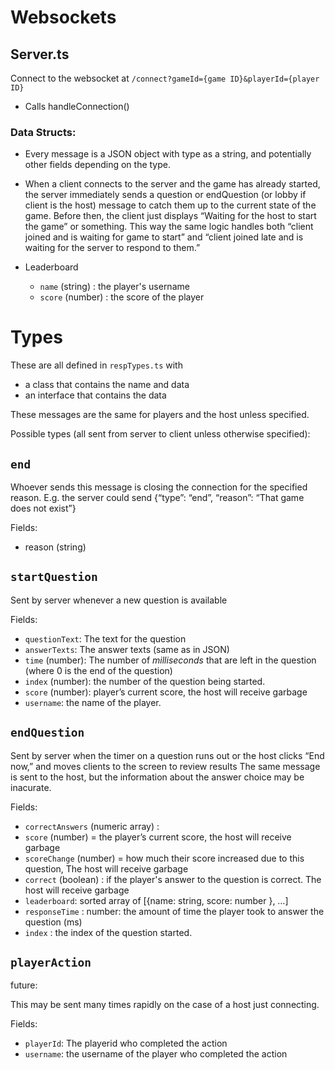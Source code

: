 # Websockets

## Server.ts
Connect to the websocket at `/connect?gameId={game ID}&playerId={player ID}`
- Calls handleConnection()

### Data Structs:

- Every message is a JSON object with type as a string, and potentially other fields depending on the type.

- When a client connects to the server and the game has already started, the server immediately sends a question or endQuestion (or lobby if client is the host) message to catch them up to the current state of the game. Before then, the client just displays “Waiting for the host to start the game” or something. This way the same logic handles both “client joined and is waiting for game to start” and “client joined late and is waiting for the server to respond to them.”

- Leaderboard
    - `name` (string) : the player's username 
    - `score` (number) : the score of the player

# Types

These are all defined in `respTypes.ts` with 
- a class that contains the name and data
- an interface that contains the data

These messages are the same for players and the host unless specified.

Possible types (all sent from server to client unless otherwise specified):


## `end`

Whoever sends this message is closing the connection for the specified reason. E.g. the server could send {“type”: “end”, “reason”: “That game does not exist”}

Fields: 
- reason (string)

## `startQuestion`

Sent by server whenever a new question is available

Fields: 
- `questionText`: The text for the question
- `answerTexts`: The answer texts (same as in JSON)
- `time` (number): The number of *milliseconds* that are left in the question (where 0 is the end of the question)
- `index` (number): the number of the question being started.
- `score` (number): player’s current score, the host will receive garbage
- `username`: the name of the player. 


## `endQuestion`

Sent by server when the timer on a question runs out or the host clicks “End now,” and moves clients to the screen to review results
The same message is sent to the host, but the information about the answer choice may be inacurate. 

Fields: 
- `correctAnswers` (numeric array) : 
- `score` (number) = the player’s current score, the host will receive garbage
- `scoreChange` (number) = how much their score increased due to this question, The host will receive garbage
- `correct` (boolean) : if the player's answer to the question is correct. The host will receive garbage
- `leaderboard`: sorted array of [{name: string, score: number }, …]
- `responseTime` : number: the amount of time the player took to answer the question (ms)
- `index` : the index of the question started.

## `playerAction`

future: 

This may be sent many times rapidly on the case of a host just connecting. 

Fields: 
- `playerId`: The playerid who completed the action
- `username`: the username of the player who completed the action


